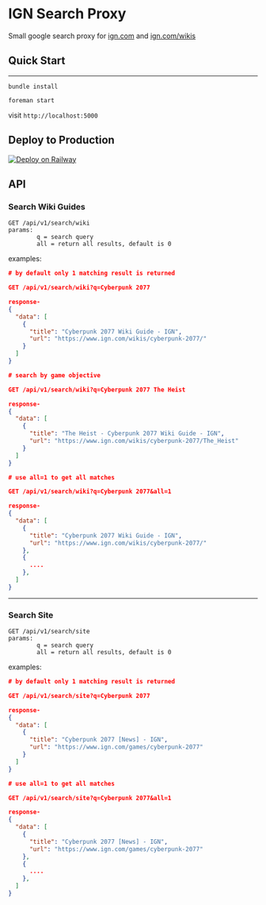 # IGN Search Proxy

Small google search proxy for [ign.com](https://ign.com) and [ign.com/wikis](https://ign.com/wikis)

## Quick Start
---
```
bundle install
```

```
foreman start
```

visit `http://localhost:5000`

## Deploy to Production
[![Deploy on Railway](https://railway.app/button.svg)](https://railway.app/new/template/f220i8?referralCode=nLHZEt)

## API

### Search Wiki Guides
```
GET /api/v1/search/wiki
params: 
		q = search query
		all = return all results, default is 0
```
examples:
```json
# by default only 1 matching result is returned

GET /api/v1/search/wiki?q=Cyberpunk 2077

response-
{
  "data": [
    {
      "title": "Cyberpunk 2077 Wiki Guide - IGN",
      "url": "https://www.ign.com/wikis/cyberpunk-2077/"
    }
  ]
}

# search by game objective

GET /api/v1/search/wiki?q=Cyberpunk 2077 The Heist

response-
{
  "data": [
    {
      "title": "The Heist - Cyberpunk 2077 Wiki Guide - IGN",
      "url": "https://www.ign.com/wikis/cyberpunk-2077/The_Heist"
    }
  ]
}
```

```json
# use all=1 to get all matches

GET /api/v1/search/wiki?q=Cyberpunk 2077&all=1

response-
{
  "data": [
    {
      "title": "Cyberpunk 2077 Wiki Guide - IGN",
      "url": "https://www.ign.com/wikis/cyberpunk-2077/"
    },
    {
      ....
    },
  ]
}
```

---

### Search Site
```
GET /api/v1/search/site
params: 
		q = search query
		all = return all results, default is 0
```
examples:
```json
# by default only 1 matching result is returned

GET /api/v1/search/site?q=Cyberpunk 2077

response-
{
  "data": [
    {
      "title": "Cyberpunk 2077 [News] - IGN",
      "url": "https://www.ign.com/games/cyberpunk-2077"
    }
  ]
}
```

```json
# use all=1 to get all matches

GET /api/v1/search/site?q=Cyberpunk 2077&all=1

response-
{
  "data": [
    {
      "title": "Cyberpunk 2077 [News] - IGN",
      "url": "https://www.ign.com/games/cyberpunk-2077"
    },
    {
      ....
    },
  ]
}
```
